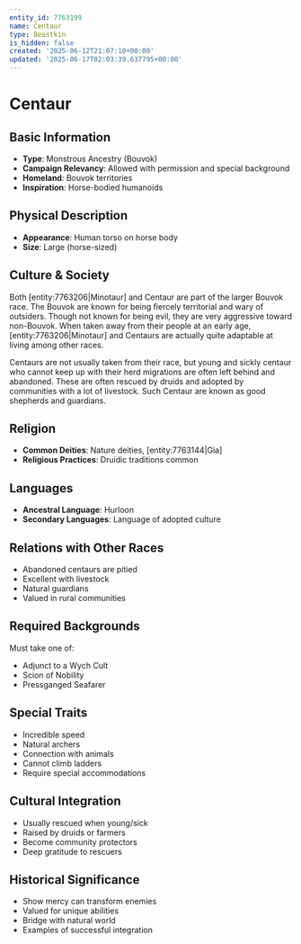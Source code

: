 ```yaml
---
entity_id: 7763199
name: Centaur
type: Beastkin
is_hidden: false
created: '2025-06-12T21:07:10+00:00'
updated: '2025-06-17T02:03:39.637795+00:00'
---
```


# Centaur

## Basic Information

- **Type**: Monstrous Ancestry (Bouvok)
- **Campaign Relevancy**: Allowed with permission and special background
- **Homeland**: Bouvok territories
- **Inspiration**: Horse-bodied humanoids

## Physical Description

- **Appearance**: Human torso on horse body
- **Size**: Large (horse-sized)

## Culture & Society

Both [entity:7763206|Minotaur] and Centaur are part of the larger Bouvok race. The Bouvok are known for being fiercely territorial and wary of outsiders. Though not known for being evil, they are very aggressive toward non-Bouvok. When taken away from their people at an early age, [entity:7763206|Minotaur] and Centaurs are actually quite adaptable at living among other races.

Centaurs are not usually taken from their race, but young and sickly centaur who cannot keep up with their herd migrations are often left behind and abandoned. These are often rescued by druids and adopted by communities with a lot of livestock. Such Centaur are known as good shepherds and guardians.

## Religion

- **Common Deities**: Nature deities, [entity:7763144|Gia]
- **Religious Practices**: Druidic traditions common

## Languages

- **Ancestral Language**: Hurloon
- **Secondary Languages**: Language of adopted culture

## Relations with Other Races

- Abandoned centaurs are pitied
- Excellent with livestock
- Natural guardians
- Valued in rural communities

## Required Backgrounds

Must take one of:

- Adjunct to a Wych Cult
- Scion of Nobility
- Pressganged Seafarer

## Special Traits

- Incredible speed
- Natural archers
- Connection with animals
- Cannot climb ladders
- Require special accommodations

## Cultural Integration

- Usually rescued when young/sick
- Raised by druids or farmers
- Become community protectors
- Deep gratitude to rescuers

## Historical Significance

- Show mercy can transform enemies
- Valued for unique abilities
- Bridge with natural world
- Examples of successful integration